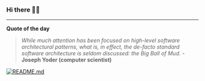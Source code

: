 ### Hi there 👋🏻


---

**Quote of the day**

> *While much attention has been focused on high-level software architectural patterns, what is, in effect, the de-facto standard software architecture is seldom discussed: the Big Ball of Mud.* - **Joseph Yoder (computer scientist)** 

[![README.md](https://github.com/marcolovazzano/marcolovazzano/actions/workflows/readme.yml/badge.svg)](https://github.com/marcolovazzano/marcolovazzano/actions/workflows/readme.yml)
